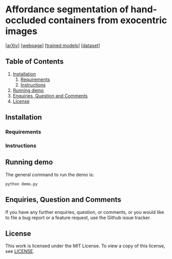 # Affordance segmentation of hand-occluded containers from exocentric images

[[arXiv](https://arxiv.org/abs/2308.11233v1)]
[[webpage](https://apicis.github.io/projects/acanet.html)]
[[trained models](...)]
[[dataset](...)]

## Table of Contents

1. [Installation](#installation)
    1. [Requirements](#requirements)
    2. [Instructions](#instructions)
2. [Running demo](#demo)
3. [Enquiries, Question and Comments](#enquiries-question-and-comments)
4. [License](#license)

## Installation <a name="installation"></a>

### Requirements <a name="requirements"></a>

### Instructions <a name="instructions"></a>

## Running demo <a name="demo"></a>

The general command to run the demo is:
```
python demo.py 
```

## Enquiries, Question and Comments <a name="enquiries-question-and-comments"></a>

If you have any further enquiries, question, or comments, or you would like to file a bug report or a feature request, use the Github issue tracker. 

## License <a name="license"></a>

This work is licensed under the MIT License. To view a copy of this license, see [LICENSE](LICENSE).
